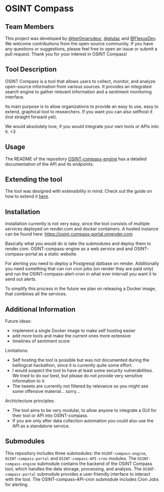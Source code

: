 # OSINT Compass

## Team Members
This project was developed by [@her0marodeur](https://github.com/her0marodeur), [@elutac](https://github.com/elutac) and [@FlexusDev](https://github.com/FlexusDev). We welcome contributions from the open-source community. If you have any questions or suggestions, please feel free to open an issue or submit a pull request. Thank you for your interest in OSINT Compass!

## Tool Description
OSINT Compass is a tool that allows users to collect, monitor, and analyze open-source information from various sources. It provides an integrated search engine to gather relevant information and a sentiment monitoring interface.

Its main purpose is to allow organizations to provide an easy to use, easy to extend, graphical tool to researchers. If you want you can also selfhost it (not straight forward yet).

 We would absolutely love, if you would integrate your own tools or APIs into it. <3 

## Usage
The README of the repository [OSINT-compass-engine](https://github.com/elpato-dev/OSINT-compass-engine/blob/main/README.md) has a detailed documentation of the API and its endpoints.

## Extending the tool

The tool was designed with extensibility in mind. Check out the guide on how to extend it [here](https://github.com/elpato-dev/OSINT-compass/edit/main/extension_guide.md).

## Installation
Installation currently is not very easy, since the tool consists of multiple services deployed on render.com and docker containers. A hosted instance can be found here: https://osint-compass-portal.onrender.com

Basically what you would do is take the submodules and deploy them to render.com. OSINT-compass-engine as a web service and and OSINT-compass-portal as a static website. 

For alerting you need to deploy a Postgresql datbase on render. Additionally you need something that can run cron jobs (on render they are paid only) and run the OSINT-compass-alert-cron in what ever intervall you want it to send out alerts. 

To simplify this process in the future we plan on releasing a Docker image, that combines all the services.

## Additional Information
Future ideas:
- implement a single Docker image to make self hosting easier
- add more tools and make the current ones more extensive
- timelines of sentiment score

Limitations:
- Self hosting the tool is possible but was not documented during the bellingcat hackathon, since it is currently quite some effort.
- I would suspect the tool to have at least some security vulnerabilities. We tried to do our best, but please do not provide very sensitive information to it.
- The tweets are currently not filtered by relevance so you might see some offensive material... sorry...

Archictecture principles:
- The tool aims to be very modular, to allow anyone to integrate a GUI for their tool or API into OSINT-compass.
- If you are only after data collection automation you could also use the API as a standalone service.

## Submodules
This repository includes three submodules: the `OSINT-compass-engine`, `OSINT-compass-portal` and `OSINT-compass-API-cron` modules. The `OSINT-compass-engine` submodule contains the backend of the OSINT Compass tool, which handles the data storage, processing, and analysis. The `OSINT-compass-portal` submodule provides a user-friendly interface to interact with the tool. The OSINT-compass-API-cron submodule includes Cron Jobs for alerting.
